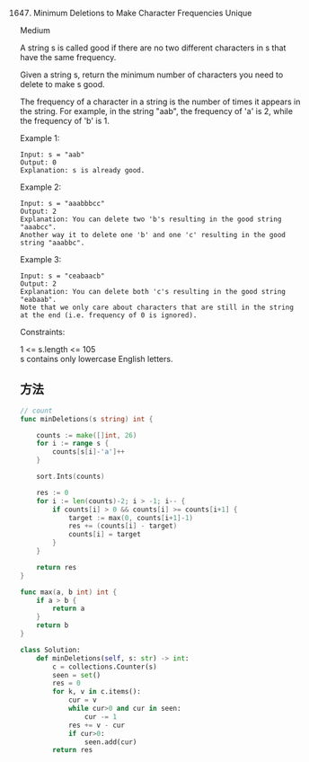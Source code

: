 1647. Minimum Deletions to Make Character Frequencies Unique


Medium


A string s is called good if there are no two different characters in s that have the same frequency.

Given a string s, return the minimum number of characters you need to delete to make s good.

The frequency of a character in a string is the number of times it appears in the string. For example, in the string "aab", the frequency of 'a' is 2, while the frequency of 'b' is 1.

 

Example 1:

```
Input: s = "aab"
Output: 0
Explanation: s is already good.
```

Example 2:

```
Input: s = "aaabbbcc"
Output: 2
Explanation: You can delete two 'b's resulting in the good string "aaabcc".
Another way it to delete one 'b' and one 'c' resulting in the good string "aaabbc".
```

Example 3:

```
Input: s = "ceabaacb"
Output: 2
Explanation: You can delete both 'c's resulting in the good string "eabaab".
Note that we only care about characters that are still in the string at the end (i.e. frequency of 0 is ignored).
```
 

Constraints:
 
1 <= s.length <= 105   
s contains only lowercase English letters.


## 方法



```go
// count
func minDeletions(s string) int {

    counts := make([]int, 26)
    for i := range s {
        counts[s[i]-'a']++
    }

    sort.Ints(counts)

    res := 0
    for i := len(counts)-2; i > -1; i-- {
        if counts[i] > 0 && counts[i] >= counts[i+1] {
            target := max(0, counts[i+1]-1)
            res += (counts[i] - target)
            counts[i] = target
        }
    }

    return res
}

func max(a, b int) int {
    if a > b {
        return a
    }
    return b
}

```



```python
class Solution:
    def minDeletions(self, s: str) -> int:
        c = collections.Counter(s)
        seen = set()
        res = 0
        for k, v in c.items():
            cur = v
            while cur>0 and cur in seen:
                cur -= 1
            res += v - cur
            if cur>0:
                seen.add(cur)
        return res
```